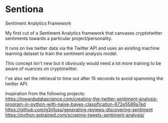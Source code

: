 # Sentiona
Sentiment Analytics Framework

My first cut of a Sentiment Analytics framework that canvases cryptotwitter sentiments towards a particular project/personality.

It runs on live twitter data via the Twitter API and uses an existing machine learning dataset to train the sentiment analysis model. 

This concept isn't new but it obviously would need a lot more training to be aware of nuances on cryptotwitter.

I've also set the retrieval to time out after 15 seconds to avoid spamming the twitter API.

Inspiration from the following projects:
https://towardsdatascience.com/creating-the-twitter-sentiment-analysis-program-in-python-with-naive-bayes-classification-672e5589a7ed
https://github.com/g3n1uss/generating-reviews-discovering-sentiment
https://python.gotrained.com/scraping-tweets-sentiment-analysis/  
